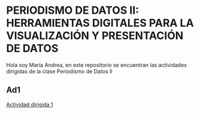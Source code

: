 # PERIODISMO DE DATOS II: HERRAMIENTAS DIGITALES PARA LA VISUALIZACIÓN Y PRESENTACIÓN DE DATOS

Hola soy María Andrea, en este repositorio se encuentran las actividades dirigidas de la clase Periodismo de Datos II

## Ad1 

[Actividad dirigida 1](https://github.com/nebrijas/periodismodedatos-mariaandrea21/blob/main/ad1.md)
